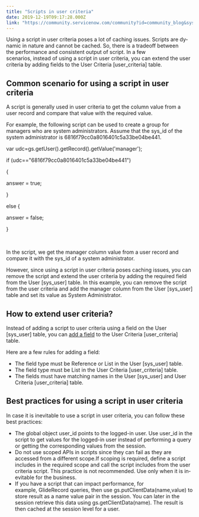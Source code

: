 ```yaml
---
title: "Scripts in user criteria"
date: 2019-12-19T09:17:28.000Z
link: "https://community.servicenow.com/community?id=community_blog&sys_id=925219751b358850d01143f6fe4bcb7b"
---
```

<p><span class="TextRun SCXW198800089 BCX0" lang="EN-US"><span class="NormalTextRun SCXW198800089 BCX0">Using a script in user criteria poses a lot of ca</span></span><span class="TextRun SCXW198800089 BCX0" lang="EN-US"><span class="NormalTextRun SCXW198800089 BCX0">ching issu</span></span><span class="TextRun SCXW198800089 BCX0" lang="EN-US"><span class="NormalTextRun SCXW198800089 BCX0">es. </span></span><span class="TextRun SCXW198800089 BCX0" lang="EN-US"><span class="NormalTextRun SCXW198800089 BCX0">Scripts are dynamic in nature and cannot be cached. </span></span><span class="TextRun SCXW198800089 BCX0" lang="EN-US"><span class="NormalTextRun SCXW198800089 BCX0">So, there</span></span><span class="TextRun SCXW198800089 BCX0" lang="EN-US"><span class="NormalTextRun SCXW198800089 BCX0"> is a tradeoff between the </span></span><span class="TextRun SCXW198800089 BCX0" lang="EN-US"><span class="NormalTextRun SCXW198800089 BCX0">performance </span></span><span class="TextRun SCXW198800089 BCX0" lang="EN-US"><span class="NormalTextRun SCXW198800089 BCX0">and </span></span><span class="TextRun SCXW198800089 BCX0" lang="EN-US"><span class="NormalTextRun SCXW198800089 BCX0">consistent output of script. </span></span><span class="TextRun SCXW198800089 BCX0" lang="EN-US"><span class="NormalTextRun SCXW198800089 BCX0">In</span></span><span class="TextRun SCXW198800089 BCX0" lang="EN-US"><span class="NormalTextRun SCXW198800089 BCX0"> a few scenarios</span></span><span class="TextRun SCXW198800089 BCX0" lang="EN-US"><span class="NormalTextRun SCXW198800089 BCX0">, </span></span><span class="TextRun SCXW198800089 BCX0" lang="EN-US"><span class="NormalTextRun SCXW198800089 BCX0">instead</span></span><span class="TextRun SCXW198800089 BCX0" lang="EN-US"><span class="NormalTextRun SCXW198800089 BCX0"> of using a script in user criteria, </span></span><span class="TextRun SCXW198800089 BCX0" lang="EN-US"><span class="NormalTextRun SCXW198800089 BCX0">you can extend the user criteria by adding fields to the User Criteria [</span></span><span class="TextRun SCXW198800089 BCX0" lang="EN-US"><span class="NormalTextRun SpellingErrorV2 SCXW198800089 BCX0">user_criteria</span></span><span class="TextRun SCXW198800089 BCX0" lang="EN-US"><span class="NormalTextRun SCXW198800089 BCX0">] table.</span></span><span class="EOP SCXW198800089 BCX0"> </span></p>
<h2><span class="EOP SCXW198800089 BCX0"><span class="TextRun Highlight MacChromeBold SCXW246258221 BCX0" lang="EN-US"><span class="NormalTextRun SCXW246258221 BCX0">Common scenario for using a script in user criteria</span></span><span class="EOP SCXW246258221 BCX0"> </span></span></h2>
<p><span>A script is generally used in user criteria to get the column value from a user record and compare that value with the required value.</span><span> </span></p>
<p><span>For example, the following script can be used to create a group for managers who are system administrators. Assume that the sys_id of the system administrator is </span><span>6816f79cc0a8016401c5a33be04be441.</span><span> </span></p>
<p><span>var </span><span>udc</span><span>&#61;</span><span>gs.getUser</span><span>().</span><span>getRecord</span><span>().</span><span>getValue</span><span>(&#39;manager&#39;);</span><span> </span><span> </span></p>
<p><span>if (</span><span>udc</span><span>&#61;&#61;&#34;6816f79cc0a8016401c5a33be04be441</span><span>&#34;)</span><span> </span></p>
<p><span>{</span><span> </span></p>
<p><span>answer &#61; true;</span><span> </span></p>
<p><span>} </span><span> </span></p>
<p><span>else {</span><span> </span></p>
<p><span>answer &#61; false;</span><span> </span></p>
<p><span>}</span><span> </span></p>
<p><span> </span></p>
<p><span>In the script, we get the manager column value from a user record and compare it with the sys_id of a system administrator.</span><span> </span></p>
<p><span>However, since using a script in user criteria poses caching issues, you can remove the script and extend the user criteria by adding the required field from the User [</span><span>sys_user</span><span>] table. In this example, you can remove the script from the user criteria and add the manager column from the </span><span>User [</span><span>sys_user</span><span>] table</span><span> and set its value as System Administrator.</span><span> </span></p>
<h2><span class="EOP SCXW198800089 BCX0"><span class="TextRun MacChromeBold SCXW190996509 BCX0" lang="EN-US"><span class="NormalTextRun SCXW190996509 BCX0">How to extend user criteria?</span></span><span class="EOP SCXW190996509 BCX0"> </span></span></h2>
<p>Instead of adding a script to user criteria using a field on the User [sys_user] table, you can <a href="https://docs.servicenow.com/bundle/newyork-it-service-management/page/product/service-catalog-management/task/t_ExtendUserCriteria.html" rel="nofollow">add a field</a> to the User Criteria [user_criteria] table. </p>
<p>Here are a few rules for adding a field: </p>
<ul><li>The field type must be Reference or List in the User [sys_user] table. </li><li>The field type must be List in the User Criteria [user_criteria] table. </li><li>The fields must have matching names in the User [sys_user] and User Criteria [user_criteria] table. </li></ul>
<h2><span class="TextRun MacChromeBold SCXW10565807 BCX0" lang="EN-US"><span class="NormalTextRun SCXW10565807 BCX0">Best practices for </span></span><span class="TextRun MacChromeBold SCXW10565807 BCX0" lang="EN-US"><span class="NormalTextRun SCXW10565807 BCX0">using a script in </span></span><span class="TextRun MacChromeBold SCXW10565807 BCX0" lang="EN-US"><span class="NormalTextRun SCXW10565807 BCX0">user criteria</span></span><span class="EOP SCXW10565807 BCX0"> </span></h2>
<p>In case it is inevitable to use a script in user criteria, you can follow these best practices: </p>
<ul><li>The global object user_id points to the logged-in user. Use user_id in the script to get values for the logged-in user instead of performing a query or getting the corresponding values from the session. </li><li>Do not use scoped APIs in scripts since they can fail as they are accessed from a different scope.<span class="TextRun Highlight  BCX0 SCXW169874155" lang="EN-US"><span class="NormalTextRun  BCX0 SCXW169874155">If scoping is required, d</span></span><span class="TextRun Highlight  BCX0 SCXW169874155" lang="EN-US"><span class="NormalTextRun  BCX0 SCXW169874155">efine a script includes in the required scope and call the script includes from the user criteria script.</span></span><span class="TextRun  BCX0 SCXW169874155" lang="EN-US"><span class="NormalTextRun  BCX0 SCXW169874155"> <span class="TextRun Highlight SCXW94583374 BCX0" lang="EN-US"><span class="NormalTextRun SCXW94583374 BCX0">This practice is not recommended. Use only when it is inevitable for the business.</span></span></span></span></li><li>If you have a script that can impact performance, for example, GlideRecord queries, then use gs.putClientData(name,value) to store result as a name value pair in the session. You can later in the session retrieve this data using gs.getClientData(name). The result is then cached at the session level for a user. </li></ul>
<p> </p>